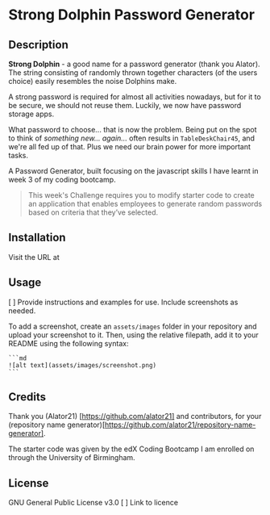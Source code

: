 # Strong Dolphin Password Generator

## Description

**Strong Dolphin** - a good name for a password generator (thank you Alator). The string consisting of randomly thrown together characters (of the users choice) easily resembles the noise Dolphins make.

A strong password is required for almost all activities nowadays, but for it to be secure, we should not reuse them. Luckily, we now have password storage apps.

What password to choose... that is now the problem. Being put on the spot to think of *something new... again...* often results in ```TableDeskChair45```, and we're all fed up of that.  Plus we need our brain power for more important tasks.

A Password Generator, built focusing on the javascript skills I have learnt in week 3 of my coding bootcamp. 

>This week's Challenge requires you to modify starter code to create an application that enables employees to generate random passwords based on criteria that they’ve selected.

## Installation

Visit the URL at 

## Usage

[ ] Provide instructions and examples for use. Include screenshots as needed.

To add a screenshot, create an `assets/images` folder in your repository and upload your screenshot to it. Then, using the relative filepath, add it to your README using the following syntax:

    ```md
    ![alt text](assets/images/screenshot.png)
    ```

## Credits

Thank you (Alator21) [https://github.com/alator21] and contributors, for your (repository name generator)[https://github.com/alator21/repository-name-generator].

The starter code was given by the edX Coding Bootcamp I am enrolled on through the University of Birmingham.

## License

GNU General Public License v3.0
[ ] Link to licence
